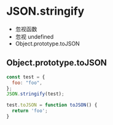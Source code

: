 # JSON.stringify

- 忽视函数
- 忽视 undefined
- Object.prototype.toJSON

## Object.prototype.toJSON

```js
const test = {
  foo: "foo",
};
JSON.stringify(test);

test.toJSON = function toJSON() {
  return 'foo';
}

```
